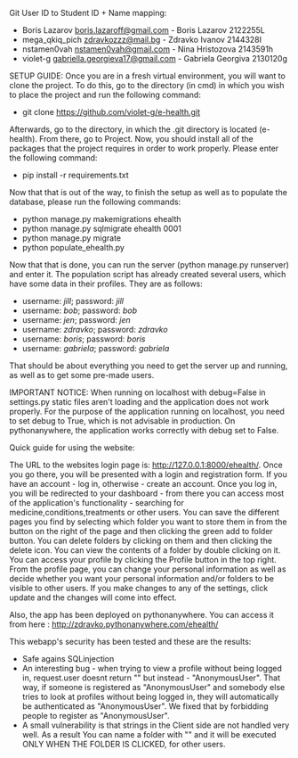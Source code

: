 Git User ID to Student ID + Name mapping:

- Boris Lazarov <boris.lazaroff@gmail.com>  - Boris Lazarov 2122255L
- mega_qkiq_pich <zdravkozzz@mail.bg> - Zdravko Ivanov  2144328I
- nstamen0vah <nstamen0vah@gmail.com> - Nina Hristozova 2143591h
- violet-g <gabriella.georgieva17@gmail.com> - Gabriela Georgiva 2130120g

SETUP GUIDE:
Once you are in a fresh virtual environment, you will want to clone the project. To do this, go to the directory (in cmd) in which you wish
to place the project and run the following command:

- git clone https://github.com/violet-g/e-health.git

Afterwards, go to the directory, in which the .git directory is located (e-health). From there, go to Project.
Now, you should install all of the packages that the project requires in order to work properly. Please enter the following command:

- pip install -r requirements.txt

Now that that is out of the way, to finish the setup as well as to populate the database, please run the following commands:

- python manage.py makemigrations ehealth
- python manage.py sqlmigrate ehealth 0001
- python manage.py migrate
- python populate_ehealth.py

Now that that is done, you can run the server (python manage.py runserver) and enter it.
The population script has already created several users, which have some data in their profiles. They are as follows:

- username: *jill*; password: *jill*
- username: *bob*; password: *bob*
- username: *jen*; password: *jen*
- username: *zdravko*; password: *zdravko*
- username: *boris*; password: *boris*
- username: *gabriela*; password: *gabriela*

That should be about everything you need to get the server up and running, as well as to get some pre-made users.

IMPORTANT NOTICE: When running on localhost with debug=False in settings.py static files aren't loading and the application does not work properly. For the purpose of the application running on localhost, you need to set debug to True, which is not advisable in production. On pythonanywhere, the application works correctly with debug set to False.

Quick guide for using the website:

The URL to the websites login page is: http://127.0.0.1:8000/ehealth/. Once you go there, you will be presented with a login and registration form. If you have an account - log in, otherwise - create an account. Once you log in, you will be redirected to your dashboard - from there you can access most of the application's functionality - searching for medicine,conditions,treatments or other users. You can save the different pages you find by selecting which folder you want to store them in from the button on the right of the page and then clicking the green add to folder button. You can delete folders by clicking on them and then clicking the delete icon. You can view the contents of a folder by double clicking on it. You can access your profile by clicking the Profile button in the top right. From the profile page, you can change your personal information as well as decide whether you want your personal information and/or folders to be visible to other users. If you make changes to any of the settings, click update and the changes will come into effect.

Also, the app has been deployed on pythonanywhere. You can access it from here : http://zdravko.pythonanywhere.com/ehealth/


This webapp's security has been tested and these are the results:
- Safe agains SQLinjection
- An interesting bug - when trying to view a profile without being logged in, request.user
doesnt return "" but instead - "AnonymousUser". That way, if someone is registered as 
"AnonymousUser" and somebody else tries to look at profiles without being logged in, they
will automatically be authenticated as "AnonymousUser". We fixed that by forbidding people to
register as "AnonymousUser".
- A small vulnerability is that strings in the Client side are not handled very well. As a result
You can name a folder with "<script> your malicious script </script>" and it will be
executed ONLY WHEN THE FOLDER IS CLICKED, for other users. 

